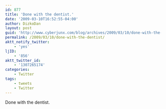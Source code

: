 ```yaml
---
id: 877
title: 'Done with the dentist.'
date: '2009-03-10T16:52:55-04:00'
author: DizkoDan
layout: post
guid: 'http://www.cyberjunx.com/blog/archives/2009/03/10/done-with-the-dentist/'
permalink: /2009/03/10/done-with-the-dentist/
aktt_notify_twitter:
    - 'yes'
ljID:
    - '856'
aktt_twitter_id:
    - '1307265174'
categories:
    - Twitter
tags:
    - tweets
    - Twitter
---
```


Done with the dentist.